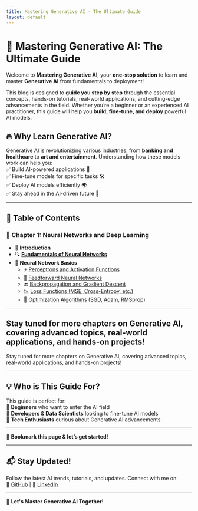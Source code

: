 ```yaml
---
title: Mastering Generative AI - The Ultimate Guide
layout: default
---
```


# 🚀 Mastering Generative AI: The Ultimate Guide  

Welcome to **Mastering Generative AI**, your **one-stop solution** to learn and master **Generative AI** from fundamentals to deployment!  

This blog is designed to **guide you step by step** through the essential concepts, hands-on tutorials, real-world applications, and cutting-edge advancements in the field. Whether you’re a beginner or an experienced AI practitioner, this guide will help you **build, fine-tune, and deploy** powerful AI models.  

## 🔥 Why Learn Generative AI?  
Generative AI is revolutionizing various industries, from **banking and healthcare** to **art and entertainment**. Understanding how these models work can help you:  
✅ Build AI-powered applications 🚀  
✅ Fine-tune models for specific tasks 🛠  
✅ Deploy AI models efficiently 🌍  
✅ Stay ahead in the AI-driven future 🔮  

---

## 📖 **Table of Contents**

### 🚀 Chapter 1: Neural Networks and Deep Learning
- 🧠 **[Introduction](chapter1_intro.md)**
- 🔍 **[Fundamentals of Neural Networks](fundamentals_nn.md)**
- 🔢 **Neural Network Basics**
  - ⚡ [Perceptrons and Activation Functions](perceptrons_activation.md)
  - 🔄 [Feedforward Neural Networks](feedforward_nn.md)
  - 🔙 [Backpropagation and Gradient Descent](backpropagation_gd.md)
  - 📉 [Loss Functions (MSE, Cross-Entropy, etc.)](loss_functions.md)
  - 🎯 [Optimization Algorithms (SGD, Adam, RMSprop)](optimization_algorithms.md)

---

Stay tuned for more chapters on Generative AI, covering advanced topics, real-world applications, and hands-on projects!
---

Stay tuned for more chapters on Generative AI, covering advanced topics, real-world applications, and hands-on projects!

---

## 💡 Who is This Guide For?  
This guide is perfect for:  
🔹 **Beginners** who want to enter the AI field  
🔹 **Developers & Data Scientists** looking to fine-tune AI models  
🔹 **Tech Enthusiasts** curious about Generative AI advancements  

---

📢 **Bookmark this page & let’s get started!**  

---

## 📬 Stay Updated!  
Follow the latest AI trends, tutorials, and updates. Connect with me on:  
🔗 [GitHub](https://github.com/dtsatyam) | 🔗 [LinkedIn](https://linkedin.com/in/satya-dataprofessional)  

---

🚀 **Let's Master Generative AI Together!**  
